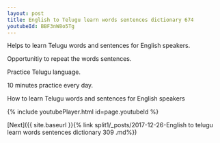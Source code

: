 ```yaml
---
layout: post
title: English to Telugu learn words sentences dictionary 674 
youtubeId: BBF3nW8o5Tg
---
```

 
 
Helps to learn Telugu words and sentences for English speakers.

Opportunitiy to repeat the words sentences. 

Practice Telugu language. 
 
10 minutes practice every day. 
 
How to learn Telugu words and sentences for English speakers 
 
{% include youtubePlayer.html id=page.youtubeId %}
 
 
[Next]({{ site.baseurl }}{% link  split1/_posts/2017-12-26-English to telugu learn words sentences dictionary 309 .md%})
 
